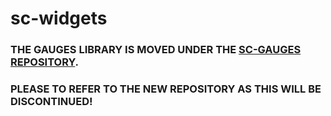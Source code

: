 # sc-widgets

### THE GAUGES LIBRARY IS MOVED UNDER THE [SC-GAUGES REPOSITORY](https://github.com/Paroca72/sc-gauges).
### PLEASE TO REFER TO THE NEW REPOSITORY AS THIS WILL BE DISCONTINUED!